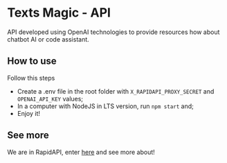 # Texts Magic - API
API developed using OpenAI technologies to provide resources how about chatbot AI or code assistant.

## How to use

Follow this steps
 - Create a .env file in the root folder with `X_RAPIDAPI_PROXY_SECRET` and `OPENAI_API_KEY` values;
 - In a computer with NodeJS in LTS version, run `npm start` and;
 - Enjoy it!

## See more
We are in RapidAPI, enter [here](https://rapidapi.com/LuSrodri/api/texts-magic-api) and see more about!
